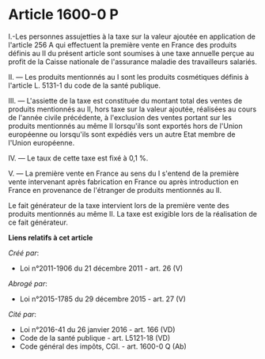 # Article 1600-0 P

I.-Les  personnes assujetties à la taxe sur la valeur ajoutée en application de  l'article 256 A qui effectuent la première
vente en France des produits  définis au II du présent article sont soumises à une taxe annuelle  perçue au profit de la
Caisse nationale de l'assurance maladie des  travailleurs salariés. 

II. ― Les produits mentionnés au I sont les produits cosmétiques définis à l'article L. 5131-1 du code de la santé publique. 

III. ― L'assiette de la taxe est constituée du montant total des ventes  de produits mentionnés au II, hors taxe sur la
valeur ajoutée,  réalisées au cours de l'année civile précédente, à l'exclusion des  ventes portant sur les produits
mentionnés au même II lorsqu'ils sont  exportés hors de l'Union européenne ou lorsqu'ils sont expédiés vers un  autre Etat
membre de l'Union européenne. 

IV. ― Le taux de cette taxe est fixé à 0,1 %. 

V. ― La première vente en France au sens du I s'entend de la première  vente intervenant après fabrication en France ou après
introduction en  France en provenance de l'étranger de produits mentionnés au II. 

Le fait générateur de la taxe intervient lors de la première vente des  produits mentionnés au même II. La taxe est exigible
lors de la  réalisation de ce fait générateur.

**Liens relatifs à cet article**

_Créé par_:

  - Loi n°2011-1906 du 21 décembre 2011 - art. 26 (V)

_Abrogé par_:

  - Loi n°2015-1785 du 29 décembre 2015 - art. 27 (V)

_Cité par_:

  - Loi n°2016-41 du 26 janvier 2016 - art. 166 (VD)
  - Code de la santé publique - art. L5121-18 (VD)
  - Code général des impôts, CGI. - art. 1600-0 Q (Ab)
